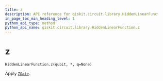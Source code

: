 ```yaml
---
title: z
description: API reference for qiskit.circuit.library.HiddenLinearFunction.z
in_page_toc_min_heading_level: 1
python_api_type: method
python_api_name: qiskit.circuit.library.HiddenLinearFunction.z
---
```


# z

<span id="qiskit.circuit.library.HiddenLinearFunction.z" />

`HiddenLinearFunction.z(qubit, *, q=None)`

Apply [`ZGate`](qiskit.circuit.library.ZGate "qiskit.circuit.library.ZGate").

